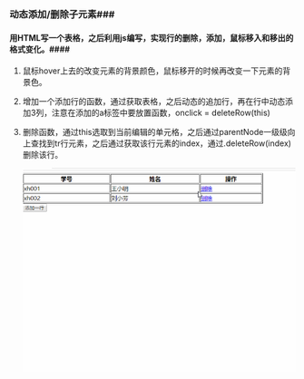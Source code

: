 ### 动态添加/删除子元素###

#### 用HTML写一个表格，之后利用js编写，实现行的删除，添加，鼠标移入和移出的格式变化。####


1. 鼠标hover上去的改变元素的背景颜色，鼠标移开的时候再改变一下元素的背景色。

2. 增加一个添加行的函数，通过获取表格，之后动态的追加行，再在行中动态添加3列，注意在添加的a标签中要放置函数，onclick = deleteRow(this)

3. 删除函数，通过this选取到当前编辑的单元格，之后通过parentNode一级级向上查找到tr行元素，之后通过获取该行元素的index，通过.deleteRow(index)删除该行。

   ![table](table.gif)

